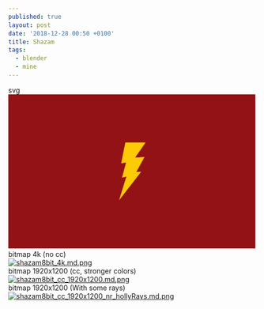 ```yaml
---
published: true
layout: post
date: '2018-12-28 00:50 +0100'
title: Shazam
tags:
  - blender
  - mine
---
```

svg  
<img style="width: 500px;" src="/media/sheldonsShazam2.svg" alt="sheldonsShazam2.svg" /><br />
bitmap 4k (no cc)  
[![shazam8bit_4k.md.png](https://cdn.scrot.moe/images/2018/12/28/shazam8bit_4k.md.png)](https://cdn.scrot.moe/images/2018/12/28/shazam8bit_4k.png)  
bitmap 1920x1200 (cc, stronger colors)  
[![shazam8bit_cc_1920x1200.md.png](https://cdn.scrot.moe/images/2018/12/28/shazam8bit_cc_1920x1200.md.png)](https://cdn.scrot.moe/images/2018/12/28/shazam8bit_cc_1920x1200.png)  
bitmap 1920x1200 (With some rays)  
[![shazam8bit_cc_1920x1200_nr_hollyRays.md.png](https://cdn.scrot.moe/images/2018/12/28/shazam8bit_cc_1920x1200_nr_hollyRays.md.png)](https://cdn.scrot.moe/images/2018/12/28/shazam8bit_cc_1920x1200_nr_hollyRays.png)
